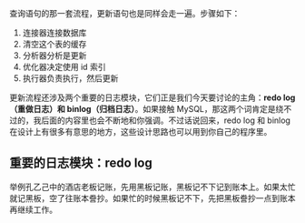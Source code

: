 查询语句的那一套流程，更新语句也是同样会走一遍。步骤如下：
1. 连接器连接数据库
2. 清空这个表的缓存
3. 分析器分析是更新
4. 优化器决定使用 id 索引
5. 执行器负责执行，然后更新

更新流程还涉及两个重要的日志模块，它们正是我们今天要讨论的主角：**redo log（重做日志）和 binlog（归档日志）**。如果接触 MySQL，那这两个词肯定是绕不过的，我后面的内容里也会不断地和你强调。不过话说回来，redo log 和 binlog 在设计上有很多有意思的地方，这些设计思路也可以用到你自己的程序里。

## 重要的日志模块：redo log

举例孔乙己中的酒店老板记账，先用黑板记账，黑板记不下记到账本上。如果太忙就记黑板，空了往账本誊抄。如果忙的时候黑板记不下，先把黑板誊抄一点到账本再继续工作。

